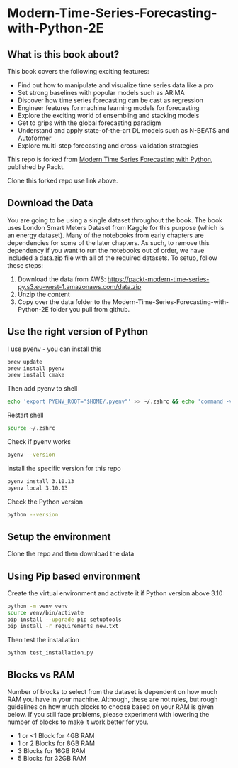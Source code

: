 # Modern-Time-Series-Forecasting-with-Python-2E

## What is this book about?

This book covers the following exciting features:

* Find out how to manipulate and visualize time series data like a pro
* Set strong baselines with popular models such as ARIMA
* Discover how time series forecasting can be cast as regression
* Engineer features for machine learning models for forecasting
* Explore the exciting world of ensembling and stacking models
* Get to grips with the global forecasting paradigm
* Understand and apply state-of-the-art DL models such as N-BEATS and Autoformer
* Explore multi-step forecasting and cross-validation strategies

This repo is forked from [Modern Time Series Forecasting with Python](https://www.packtpub.com/en-us/product/modern-time-series-forecasting-with-python-9781835883181), published by Packt.

Clone this forked repo use link above.

## Download the Data

You are going to be using a single dataset throughout the book. The book uses London Smart Meters Dataset from Kaggle for this purpose (which is an energy dataset). Many of the notebooks from early chapters are dependencies for some of the later chapters.  As such, to remove this dependency if you want to run the notebooks out of order, we have included a data.zip file with all of the required datasets.
To setup, follow these steps:

1. Download the data from AWS: <https://packt-modern-time-series-py.s3.eu-west-1.amazonaws.com/data.zip>
2. Unzip the content
3. Copy over the data folder to the Modern-Time-Series-Forecasting-with-Python-2E folder you pull from github.

## Use the right version of Python

I use pyenv - you can install this

```bash
brew update
brew install pyenv
brew install cmake
```

Then add pyenv to shell

```bash
echo 'export PYENV_ROOT="$HOME/.pyenv"' >> ~/.zshrc && echo 'command -v pyenv >/dev/null || export PATH="$PYENV_ROOT/bin:$PATH"' >> ~/.zshrc && echo 'eval "$(pyenv init -)"' >> ~/.zshrc
```

Restart shell

```bash
source ~/.zshrc
```

Check if pyenv works

```bash
pyenv --version
```

Install the specific version for this repo

```bash
pyenv install 3.10.13
pyenv local 3.10.13
```

Check the Python version

```bash
python --version
```

## Setup the environment

Clone the repo and then download the data

## Using Pip based environment

Create the virtual environment and activate it if Python version above 3.10

```bash
python -m venv venv
source venv/bin/activate
pip install --upgrade pip setuptools
pip install -r requirements_new.txt
```

Then test the installation

```bash
python test_installation.py
```

## Blocks vs RAM

Number of blocks to select from the dataset is dependent on how much RAM you have in your machine. Although, these are not rules, but rough guidelines on how much blocks to choose based on your RAM is given below. If you still face problems, please experiment with lowering the number of blocks to make it work better for you.

* 1 or <1 Block for 4GB RAM
* 1 or 2 Blocks for 8GB RAM
* 3 Blocks for 16GB RAM
* 5 Blocks for 32GB RAM
